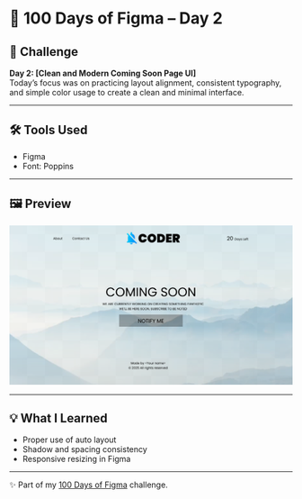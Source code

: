 # 🎨 100 Days of Figma – Day 2

## 📌 Challenge
**Day 2: [Clean and Modern Coming Soon Page UI]**  
Today’s focus was on practicing layout alignment, consistent typography, and simple color usage to create a clean and minimal interface.

---

## 🛠️ Tools Used

- Figma
- Font: Poppins

---

## 🖼️ Preview

![Day 2 Design](./preview.png)

---

## 💡 What I Learned

- Proper use of auto layout
- Shadow and spacing consistency
- Responsive resizing in Figma

---

✨ Part of my [100 Days of Figma](https://github.com/tejashrrree/figma-100days) challenge.
